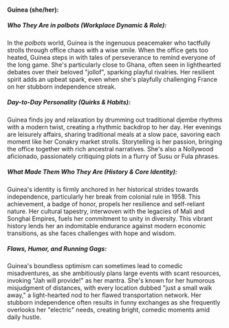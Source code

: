 #### Guinea (she/her):  

##### Who They Are in *polbots* (Workplace Dynamic & Role):  
In the *polbots* world, Guinea is the ingenuous peacemaker who tactfully strolls through office chaos with a wise smile. When the office gets too heated, Guinea steps in with tales of perseverance to remind everyone of the long game. She's particularly close to Ghana, often seen in lighthearted debates over their beloved "jollof", sparking playful rivalries. Her resilient spirit adds an upbeat spark, even when she's playfully challenging France on her stubborn independence streak.

##### Day-to-Day Personality (Quirks & Habits):  
Guinea finds joy and relaxation by drumming out traditional djembe rhythms with a modern twist, creating a rhythmic backdrop to her day. Her evenings are leisurely affairs, sharing traditional meals at a slow pace, savoring each moment like her Conakry market strolls. Storytelling is her passion, bringing the office together with rich ancestral narratives. She's also a Nollywood aficionado, passionately critiquing plots in a flurry of Susu or Fula phrases. 

##### What Made Them Who They Are (History & Core Identity):  
Guinea's identity is firmly anchored in her historical strides towards independence, particularly her break from colonial rule in 1958. This achievement, a badge of honor, propels her resilience and self-reliant nature. Her cultural tapestry, interwoven with the legacies of Mali and Songhai Empires, fuels her commitment to unity in diversity. This vibrant history lends her an indomitable endurance against modern economic transitions, as she faces challenges with hope and wisdom.

##### Flaws, Humor, and Running Gags:  
Guinea's boundless optimism can sometimes lead to comedic misadventures, as she ambitiously plans large events with scant resources, invoking "Jah will provide!" as her mantra. She's known for her humorous misjudgment of distances, with every location dubbed "just a small walk away," a light-hearted nod to her flawed transportation network. Her stubborn independence often results in funny exchanges as she frequently overlooks her "electric" needs, creating bright, comedic moments amid daily hustle.
